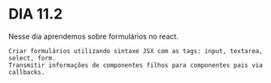 # DIA 11.2

Nesse dia aprendemos sobre formulários no react.

    Criar formulários utilizando sintaxe JSX com as tags: input, textarea, select, form.
    Transmitir informações de componentes filhos para componentes pais via callbacks.


